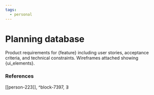 ```yaml
---
tags:
  - personal
---
```


# Planning database

Product requirements for {feature} including user stories, acceptance criteria, and technical constraints. Wireframes attached showing {ui_elements}.



### References
[[person-223]], ^block-7397, ∃
